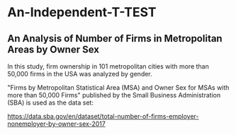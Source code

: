 # An-Independent-T-TEST

## An Analysis of Number of Firms in Metropolitan Areas by Owner Sex

In this study, firm ownership in 101 metropolitan cities with more than 50,000 firms in the USA was analyzed by gender.

"Firms by Metropolitan Statistical Area (MSA) and Owner Sex for MSAs with more than 50,000 Firms" published by the Small Business Administration (SBA) is used as the data set:

https://data.sba.gov/en/dataset/total-number-of-firms-employer-nonemployer-by-owner-sex-2017
